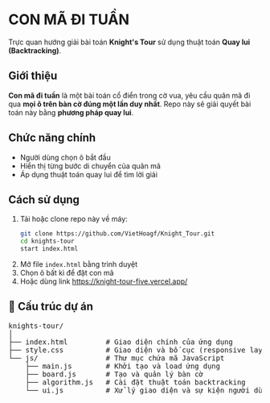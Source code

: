 # CON MÃ ĐI TUẦN

Trực quan hướng giải bài toán **Knight's Tour** sử dụng thuật toán **Quay lui (Backtracking)**.

## Giới thiệu

**Con mã đi tuần** là một bài toán cổ điển trong cờ vua, yêu cầu quân mã đi qua **mọi ô trên bàn cờ đúng một lần duy nhất**. Repo này sẽ giải quyết bài toán này bằng **phương pháp quay lui**.

## Chức năng chính

- Người dùng chọn ô bắt đầu 
- Hiển thị từng bước di chuyển của quân mã  
- Áp dụng thuật toán quay lui để tìm lời giải  

## Cách sử dụng

1. Tải hoặc clone repo này về máy:
    ```bash
    git clone https://github.com/VietHoagf/Knight_Tour.git
    cd knights-tour
    start index.html
    ```
2. Mở file `index.html` bằng trình duyệt
3. Chọn ô bất kì để đặt con mã
4. Hoặc dùng link https://knight-tour-five.vercel.app/
## 📁 Cấu trúc dự án

<pre>
knights-tour/
│
├── index.html         # Giao diện chính của ứng dụng
├── style.css          # Giao diện và bố cục (responsive layout)
└── js/                # Thư mục chứa mã JavaScript
    ├── main.js        # Khởi tạo và load ứng dụng
    ├── board.js       # Tạo và quản lý bàn cờ
    ├── algorithm.js   # Cài đặt thuật toán backtracking
    └── ui.js          # Xử lý giao diện và sự kiện người dùng
</pre>

